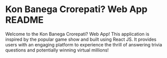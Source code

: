 # Kon Banega Crorepati? Web App README
Welcome to the Kon Banega Crorepati? Web App! This application is inspired by the popular game show and built using React JS. It provides users with an engaging platform to experience the thrill of answering trivia questions and potentially winning virtual millions!
